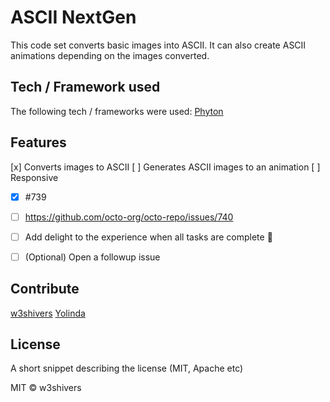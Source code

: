 # ASCII NextGen
This code set converts basic images into ASCII. It can also create ASCII animations depending on the images converted. 

## Tech / Framework used
The following tech / frameworks were used:
<a href="">Phyton</a>

## Features
[x] Converts images to ASCII
[ ] Generates ASCII images to an animation
[ ] Responsive

- [x] #739
- [ ] https://github.com/octo-org/octo-repo/issues/740
- [ ] Add delight to the experience when all tasks are complete :tada:

- [ ] \(Optional) Open a followup issue


## Contribute
<a href="#">w3shivers</a>
<a href="#">Yolinda</a>

## License
A short snippet describing the license (MIT, Apache etc)

MIT © w3shivers